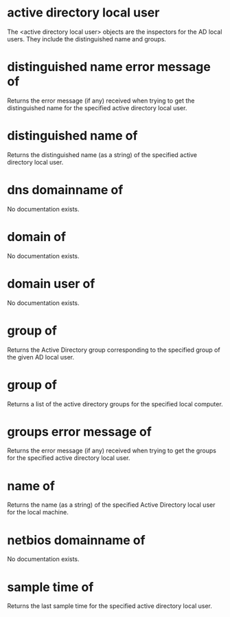 # active directory local user

The &lt;active directory local user&gt; objects are the inspectors for the AD local users. They include the distinguished name and groups.

# distinguished name error message of <active directory local user>

Returns the error message (if any) received when trying to get the distinguished name for the specified active directory local user.

# distinguished name of <active directory local user>

Returns the distinguished name (as a string) of the specified active directory local user.

# dns domainname of <active directory local user>

No documentation exists.

# domain of <active directory local user>

No documentation exists.

# domain user of <active directory local user>

No documentation exists.

# group <string> of <active directory local user>

Returns the Active Directory group corresponding to the specified group of the given AD local user.

# group of <active directory local user>

Returns a list of the active directory groups for the specified local computer.

# groups error message of <active directory local user>

Returns the error message (if any) received when trying to get the groups for the specified active directory local user.

# name of <active directory local user>

Returns the name (as a string) of the specified Active Directory local user for the local machine.

# netbios domainname of <active directory local user>

No documentation exists.

# sample time of <active directory local user>

Returns the last sample time for the specified active directory local user.
